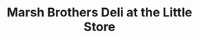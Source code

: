 ---
title: "Marsh Brothers Deli at the Little Store"
url: /lebanon/marsh-brothers-deli-at-the-little-store/
shop: Feinkost
---